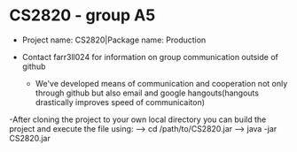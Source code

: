 # CS2820 - group A5

- Project name: CS2820|Package name: Production

- Contact farr3ll024 for information on group communication outside of github
	- We've developed means of communication and cooperation not only through github but also email and google hangouts(hangouts drastically improves speed of communicaiton)


-After cloning the project to your own local directory you can build the project and execute the file using: 
	-->   cd /path/to/CS2820.jar
	-->   java -jar CS2820.jar 

